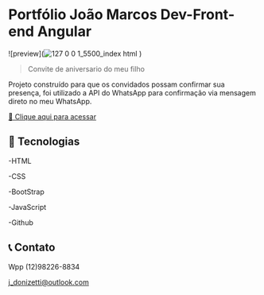 # Portfólio João Marcos Dev-Front-end Angular

![preview](![127 0 0 1_5500_index html](C:\Users\Apollo\Downloads\jmdonizetti.github.io_Portfolio-joao)
)

> Convite de aniversario do meu filho

Projeto construído para que os convidados possam confirmar sua presença, foi utilizado a API do WhatsApp para confirmação via mensagem direto no meu WhatsApp.

[🔗 Clique aqui para acessar](https://jmdonizetti.github.io/conviteApollo/)



## 🔧 Tecnologias

-HTML

-CSS

-BootStrap

-JavaScript

-Github

## 📞 Contato

Wpp (12)98226-8834

j_donizetti@outlook.com
